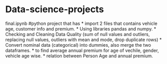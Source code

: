 # Data-science-projects
final.ipynb #python project that has 
    * import 2 files that contains vehicle age, customer info and premium.
    * Using libraries pandas and numpy.
    * Checking and Cleaning Data Quality (sum of null values and outliers, replacing null values, outliers with mean and mode, drop duplicate rows)
    * Convert nominal data (categorical) into dummies, also merge the two dataframes. 
    * to find average annual premium for age of vechile, gender, vehicle age wise.
    * relation between Person Age and annual premium. 
 
 
    
  
